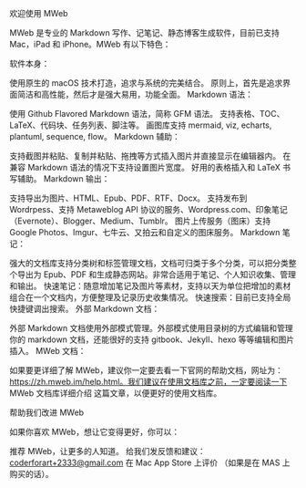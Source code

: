 欢迎使用 MWeb

MWeb 是专业的 Markdown 写作、记笔记、静态博客生成软件，目前已支持 Mac，iPad 和 iPhone。MWeb 有以下特色：

软件本身：

使用原生的 macOS 技术打造，追求与系统的完美结合。
原则上，首先是追求界面简洁和高性能，然后才是强大易用，功能全面。
Markdown 语法：

使用 Github Flavored Markdown 语法，简称 GFM 语法。
支持表格、TOC、LaTeX、代码块、任务列表、脚注等。
画图库支持 mermaid, viz, echarts, plantuml, sequence, flow。
Markdown 辅助：

支持截图并粘贴、复制并粘贴、拖拽等方式插入图片并直接显示在编辑器内。
在兼容 Markdown 语法的情况下支持设置图片宽度。
好用的表格插入和 LaTeX 书写辅助。
Markdown 输出：

支持导出为图片、HTML、Epub、PDF、RTF、Docx。
支持发布到 Wordrpess、支持 Metaweblog API 协议的服务、Wordpress.com、印象笔记（Evernote）、Blogger、Medium、Tumblr。
图片上传服务（图床）支持 Google Photos、Imgur、七牛云、又拍云和自定义的图床服务。
Markdown 笔记：

强大的文档库支持分类树和标签管理文档，文档可归类于多个分类，可以把分类整个导出为 Epub、PDF 和生成静态网站。非常合适用于笔记、个人知识收集、管理和输出。
快速笔记：随意增加笔记及图片等素材，支持以天为单位把增加的素材组合在一个文档内，方便整理及记录历史收集情况。
快速搜索：目前已支持全局快捷键调出搜索。
外部 Markdown 文档：

外部 Markdown 文档使用外部模式管理。外部模式使用目录树的方式编辑和管理你的 markdown 文档，还能很好的支持 gitbook、JekyII、hexo 等等编辑和图片插入。
MWeb 文档：

如果要更详细了解 MWeb，建议你一定要去看一下官网的帮助文档，网址为：https://zh.mweb.im/help.html。我们建议在使用文档库之前，一定要阅读一下 MWeb 文档库详细介绍 这篇文章，以便更好的使用文档库。

帮助我们改进 MWeb

如果你喜欢 MWeb，想让它变得更好，你可以：

推荐 MWeb，让更多的人知道。
给我们发反馈和建议：coderforart+2333@gmail.com
在 Mac App Store 上评价 （如果是在 MAS 上购买的话）。





